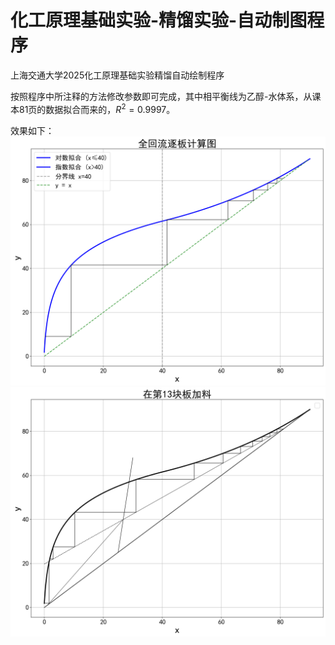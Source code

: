 # 化工原理基础实验-精馏实验-自动制图程序
上海交通大学2025化工原理基础实验精馏自动绘制程序

按照程序中所注释的方法修改参数即可完成，其中相平衡线为乙醇-水体系，从课本81页的数据拟合而来的，$R^2=0.9997$。

效果如下：
![image](https://github.com/Daisuke239/AutoPrinting/blob/main/%E5%85%A8%E5%9B%9E%E6%B5%81.png)
![image](https://github.com/Daisuke239/AutoPrinting/blob/main/%E9%83%A8%E5%88%86%E5%9B%9E%E6%B5%81%2013.png)
